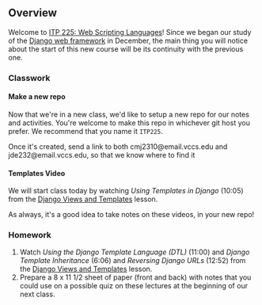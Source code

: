 
<h2>Overview</h2>
<div>
<p>
Welcome to
<a href="https://courses.vccs.edu/colleges/nova/courses/ITP225-WebScriptingLanguages">
ITP 225: Web Scripting Languages</a>! Since we began our study of the
<a href="https://en.wikipedia.org/wiki/Django_(web_framework)">Django web
framework</a> in December, the main thing you will notice about the start of
this new course will be its continuity with the previous one.
</p>
<div>

<h3>Classwork</h3>

<h4> Make a new repo </h4>
<p>
Now that we're in a new class, we'd like to setup a new repo for our notes and activities. You're welcome to make this repo in whichever git host you prefer. We recommend that you name it <code>ITP225</code>.
</p>
<p>
Once it's created, send a link to both cmj2310@email.vccs.edu and jde232@email.vccs.edu, so that we know where to find it
</p>

<h4>Templates Video</h4>
<div>
<p>
We will start class today by watching <i>Using Templates in Django</i> (10:05)
 from the
<a href="https://www.dj4e.com/lessons/django_views">Django Views and
Templates</a> lesson.
</p><p>
As always, it's a good idea to take notes on these videos, in your new repo!
</p>
</div>

<h3>Homework</h3>
<div>
<ol>
<li>Watch <i>Using the Django Template Language (DTL)</i> (11:00)
and 
<i>Django Template Inheritance</i> (6:06) and
<i>Reversing Django URLs</i> (12:52) from the
<a href="https://www.dj4e.com/lessons/django_views">Django Views and
Templates</a> lesson.</li>

<li>Prepare a 8 x 11 1/2 sheet of paper (front and back) with notes that you
could use on a possible quiz on these lectures at the beginning of our
next class.</li>
</ol>
</div>